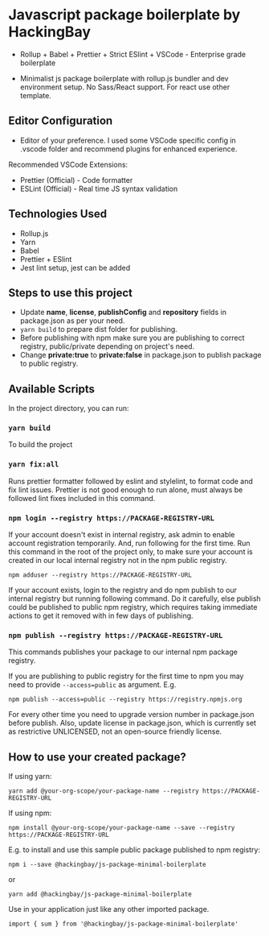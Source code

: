 # Javascript package boilerplate by HackingBay

- Rollup + Babel + Prettier + Strict ESlint + VSCode - Enterprise grade boilerplate

- Minimalist js package boilerplate with rollup.js bundler and dev environment setup. No Sass/React support. For react use other template.

## Editor Configuration

- Editor of your preference. I used some VSCode specific config in .vscode folder and recommend plugins for enhanced experience.

Recommended VSCode Extensions:

- Prettier (Official) - Code formatter
- ESLint (Official) - Real time JS syntax validation

## Technologies Used

- Rollup.js
- Yarn
- Babel
- Prettier + ESlint
- Jest lint setup, jest can be added

## Steps to use this project

- Update **name**, **license**, **publishConfig** and **repository** fields in package.json as per your need.
- `yarn build` to prepare dist folder for publishing.
- Before publishing with npm make sure you are publishing to correct registry, public/private depending on project's need.
- Change **private:true** to **private:false** in package.json to publish package to public registry.

## Available Scripts

In the project directory, you can run:

### `yarn build`

To build the project

### `yarn fix:all`

Runs prettier formatter followed by eslint and stylelint, to format code and fix lint issues.
Prettier is not good enough to run alone, must always be followed lint fixes included in this command.

### `npm login --registry https://PACKAGE-REGISTRY-URL`

If your account doesn't exist in internal registry, ask admin to enable account registration temporarily. And, run following for the first time. Run this command in the root of the project only, to make sure your account is created in our local internal registry not in the npm public registry.

`npm adduser --registry https://PACKAGE-REGISTRY-URL`

If your account exists, login to the registry and do npm publish to our internal registry but running following command. Do it carefully, else publish could be published to public npm registry, which requires taking immediate actions to get it removed with in few days of publishing.

### `npm publish --registry https://PACKAGE-REGISTRY-URL`

This commands publishes your package to our internal npm package registry.

If you are publishing to public registry for the first time to npm you may need to provide `--access=public` as argument. E.g.

`npm publish --access=public --registry https://registry.npmjs.org`

For every other time you need to upgrade version number in package.json before publish. Also, update license in package.json, which is currently set as restrictive UNLICENSED, not an open-source friendly license.

## How to use your created package?

If using yarn:

`yarn add @your-org-scope/your-package-name --registry https://PACKAGE-REGISTRY-URL`

If using npm:

`npm install @your-org-scope/your-package-name --save --registry https://PACKAGE-REGISTRY-URL`

E.g. to install and use this sample public package published to npm registry:

`npm i --save @hackingbay/js-package-minimal-boilerplate`

or

`yarn add @hackingbay/js-package-minimal-boilerplate`

Use in your application just like any other imported package.

`import { sum } from '@hackingbay/js-package-minimal-boilerplate'`
